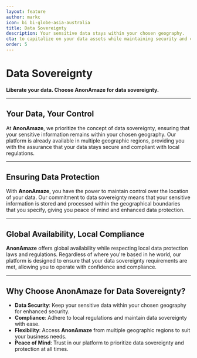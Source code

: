 ```yaml
---
layout: feature
author: markc
icon: bi bi-globe-asia-australia
title: Data Sovereignty
description: Your sensitive data stays within your chosen geography.
cta: to capitalize on your data assets while maintaining security and compliance. 
order: 5
---
```



# Data Sovereignty

**Liberate your data. Choose AnonAmaze for data sovereignty.**

---

## Your Data, Your Control

At **AnonAmaze**, we prioritize the concept of data sovereignty, ensuring that your sensitive information remains within your chosen geography. Our platform is already available in multiple geographic regions, providing you with the assurance that your data stays secure and compliant with local regulations.

---
## Ensuring Data Protection

With **AnonAmaze**, you have the power to maintain control over the location of your data. Our commitment to data sovereignty means that your sensitive information is stored and processed within the geographical boundaries that you specify, giving you peace of mind and enhanced data protection.

---
## Global Availability, Local Compliance

**AnonAmaze** offers global availability while respecting local data protection laws and regulations. Regardless of where you're based in he world, our platform is designed to ensure that your data sovereignty requirements are met, allowing you to operate with confidence and compliance.

---
## Why Choose AnonAmaze for Data Sovereignty?

- **Data Security**: Keep your sensitive data within your chosen geography for enhanced security.
- **Compliance**: Adhere to local regulations and maintain data sovereignty with ease.
- **Flexibility**: Access **AnonAmaze** from multiple geographic regions to suit your business needs.
- **Peace of Mind**: Trust in our platform to prioritize data sovereignty and protection at all times.


